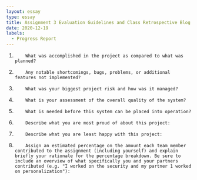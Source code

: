 ```yaml
---
layout: essay
type: essay
title: Assignment 3 Evaluation Guidelines and Class Retrospective Blog
date: 2020-12-19
labels:
  - Progress Report
---
```


1.         What was accomplished in the project as compared to what was planned?

 

2.         Any notable shortcomings, bugs, problems, or additional features not implemented?

 

3.         What was your biggest project risk and how was it managed?

 

4.         What is your assessment of the overall quality of the system?

 

5.         What is needed before this system can be placed into operation?

 

6.         Describe what you are most proud of about this project:

 

7.         Describe what you are least happy with this project:

 

8.         Assign an estimated percentage on the amount each team member contributed to the assignment (including yourself) and explain briefly your rationale for the percentage breakdown. Be sure to include an overview of what specifically you and your partners contributed (e.g. "I worked on the security and my partner 1 worked on personalization"):

 

 
